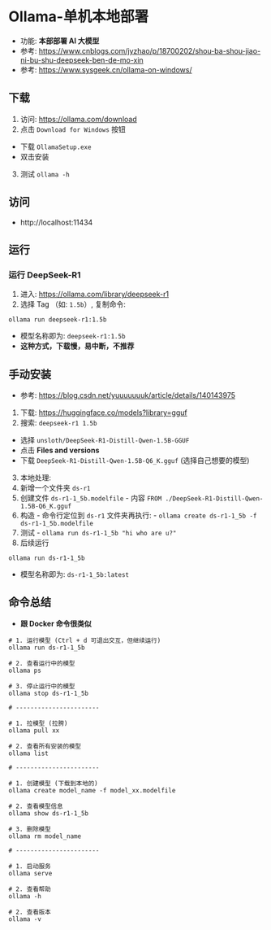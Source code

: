 # Ollama-单机本地部署
- 功能: **本部部署 AI 大模型**
- 参考: https://www.cnblogs.com/jyzhao/p/18700202/shou-ba-shou-jiao-ni-bu-shu-deepseek-ben-de-mo-xin
- 参考: https://www.sysgeek.cn/ollama-on-windows/


## 下载
1. 访问: https://ollama.com/download
2. 点击 `Download for Windows` 按钮
  - 下载 `OllamaSetup.exe`
  - 双击安装
3. 测试 `ollama -h`


## 访问
- http://localhost:11434


## 运行
### 运行 DeepSeek-R1
1. 进入: https://ollama.com/library/deepseek-r1
2. 选择 Tag （如: `1.5b`）, 复制命令: 
```shell
ollama run deepseek-r1:1.5b
```
- 模型名称即为: `deepseek-r1:1.5b`
- **这种方式，下载慢，易中断，不推荐**


## 手动安装
- 参考: https://blog.csdn.net/yuuuuuuuk/article/details/140143975
1. 下载: https://huggingface.co/models?library=gguf
2. 搜索: `deepseek-r1 1.5b`
  - 选择 `unsloth/DeepSeek-R1-Distill-Qwen-1.5B-GGUF`
  - 点击 **Files and versions**
  - 下载 `DeepSeek-R1-Distill-Qwen-1.5B-Q6_K.gguf` (选择自己想要的模型)
3. 本地处理:
  1. 新增一个文件夹 `ds-r1`
  2. 创建文件 `ds-r1-1_5b.modelfile`
    - 内容 `FROM ./DeepSeek-R1-Distill-Qwen-1.5B-Q6_K.gguf`
  3. 构造 
    - 命令行定位到 `ds-r1` 文件夹再执行:
    - `ollama create ds-r1-1_5b -f ds-r1-1_5b.modelfile`
  4. 测试
    - `ollama run ds-r1-1_5b "hi who are u?"`
4. 后续运行
```shell
ollama run ds-r1-1_5b
```
- 模型名称即为: `ds-r1-1_5b:latest`


## 命令总结
- **跟 Docker 命令很类似**
```shell
# 1. 运行模型 (Ctrl + d 可退出交互，但继续运行)
ollama run ds-r1-1_5b

# 2. 查看运行中的模型
ollama ps

# 3. 停止运行中的模型
ollama stop ds-r1-1_5b

# -----------------------

# 1. 拉模型 (拉胯)
ollama pull xx

# 2. 查看所有安装的模型
ollama list

# -----------------------

# 1. 创建模型 (下载到本地的)
ollama create model_name -f model_xx.modelfile

# 2. 查看模型信息
ollama show ds-r1-1_5b

# 3. 删除模型
ollama rm model_name

# -----------------------

# 1. 启动服务
ollama serve

# 2. 查看帮助
ollama -h

# 2. 查看版本
ollama -v
```